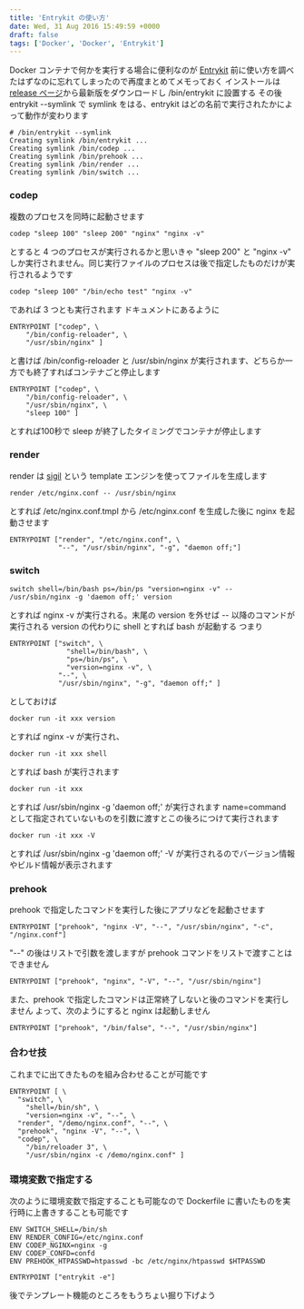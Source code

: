 ```yaml
---
title: 'Entrykit の使い方'
date: Wed, 31 Aug 2016 15:49:59 +0000
draft: false
tags: ['Docker', 'Docker', 'Entrykit']
---
```


Docker コンテナで何かを実行する場合に便利なのが [Entrykit](https://github.com/progrium/entrykit) 前に使い方を調べたはずなのに忘れてしまったので再度まとめてメモっておく インストールは [release ページ](https://github.com/progrium/entrykit/releases)から最新版をダウンロードし /bin/entrykit に設置する その後 entrykit --symlink で symlink をはる、entrykit はどの名前で実行されたかによって動作が変わります

```
# /bin/entrykit --symlink
Creating symlink /bin/entrykit ...
Creating symlink /bin/codep ...
Creating symlink /bin/prehook ...
Creating symlink /bin/render ...
Creating symlink /bin/switch ...
```

### codep

複数のプロセスを同時に起動させます

```
codep "sleep 100" "sleep 200" "nginx" "nginx -v"
```

とすると 4 つのプロセスが実行されるかと思いきゃ "sleep 200" と "nginx -v" しか実行されません。同じ実行ファイルのプロセスは後で指定したものだけが実行されるようです

```
codep "sleep 100" "/bin/echo test" "nginx -v"
```

であれば 3 つとも実行されます ドキュメントにあるように

```
ENTRYPOINT ["codep", \
    "/bin/config-reloader", \
    "/usr/sbin/nginx" ]
```

と書けば /bin/config-reloader と /usr/sbin/nginx が実行されます、どちらか一方でも終了すればコンテナごと停止します

```
ENTRYPOINT ["codep", \
    "/bin/config-reloader", \
    "/usr/sbin/nginx", \
    "sleep 100" ]
```

とすれば100秒で sleep が終了したタイミングでコンテナが停止します

### render

render は [sigil](https://github.com/gliderlabs/sigil) という template エンジンを使ってファイルを生成します

```
render /etc/nginx.conf -- /usr/sbin/nginx
```

とすれば /etc/nginx.conf.tmpl から /etc/nginx.conf を生成した後に nginx を起動させます

```
ENTRYPOINT ["render", "/etc/nginx.conf", \
            "--", "/usr/sbin/nginx", "-g", "daemon off;"]
```

### switch

```
switch shell=/bin/bash ps=/bin/ps "version=nginx -v" -- /usr/sbin/nginx -g 'daemon off;' version
```

とすれば nginx -v が実行される。末尾の version を外せば -- 以降のコマンドが実行される version の代わりに shell とすれば bash が起動する つまり

```
ENTRYPOINT ["switch", \
              "shell=/bin/bash", \
              "ps=/bin/ps", \
              "version=nginx -v", \
            "--", \
            "/usr/sbin/nginx", "-g", "daemon off;" ]
```

としておけば

```
docker run -it xxx version
```

とすれば nginx -v が実行され、

```
docker run -it xxx shell
```

とすれば bash が実行されます

```
docker run -it xxx
```

とすれば /usr/sbin/nginx -g 'daemon off;' が実行されます name=command として指定されていないものを引数に渡すとこの後ろにつけて実行されます

```
docker run -it xxx -V
```

とすれば /usr/sbin/nginx -g 'daemon off;' -V が実行されるのでバージョン情報やビルド情報が表示されます

### prehook

prehook で指定したコマンドを実行した後にアプリなどを起動させます

```
ENTRYPOINT ["prehook", "nginx -V", "--", "/usr/sbin/nginx", "-c", "/nginx.conf"]
```

"--" の後はリストで引数を渡しますが prehook コマンドをリストで渡すことはできません

```
ENTRYPOINT ["prehook", "nginx", "-V", "--", "/usr/sbin/nginx"]
```

また、prehook で指定したコマンドは正常終了しないと後のコマンドを実行しません よって、次のようにすると nginx は起動しません

```
ENTRYPOINT ["prehook", "/bin/false", "--", "/usr/sbin/nginx"]
```

### 合わせ技

これまでに出てきたものを組み合わせることが可能です

```
ENTRYPOINT [ \
  "switch", \
    "shell=/bin/sh", \
    "version=nginx -v", "--", \
  "render", "/demo/nginx.conf", "--", \
  "prehook", "nginx -V", "--", \
  "codep", \
    "/bin/reloader 3", \
    "/usr/sbin/nginx -c /demo/nginx.conf" ]
```

### 環境変数で指定する

次のように環境変数で指定することも可能なので Dockerfile に書いたものを実行時に上書きすることも可能です

```
ENV SWITCH_SHELL=/bin/sh
ENV RENDER_CONFIG=/etc/nginx.conf
ENV CODEP_NGINX=nginx -g
ENV CODEP_CONFD=confd
ENV PREHOOK_HTPASSWD=htpasswd -bc /etc/nginx/htpasswd $HTPASSWD

ENTRYPOINT ["entrykit -e"]
```

後でテンプレート機能のところをもうちょい掘り下げよう
